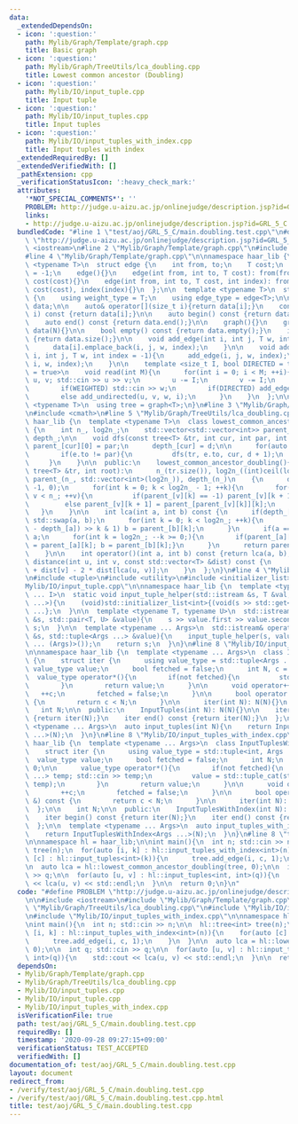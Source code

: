 ```yaml
---
data:
  _extendedDependsOn:
  - icon: ':question:'
    path: Mylib/Graph/Template/graph.cpp
    title: Basic graph
  - icon: ':question:'
    path: Mylib/Graph/TreeUtils/lca_doubling.cpp
    title: Lowest common ancestor (Doubling)
  - icon: ':question:'
    path: Mylib/IO/input_tuple.cpp
    title: Input tuple
  - icon: ':question:'
    path: Mylib/IO/input_tuples.cpp
    title: Input tuples
  - icon: ':question:'
    path: Mylib/IO/input_tuples_with_index.cpp
    title: Input tuples with index
  _extendedRequiredBy: []
  _extendedVerifiedWith: []
  _pathExtension: cpp
  _verificationStatusIcon: ':heavy_check_mark:'
  attributes:
    '*NOT_SPECIAL_COMMENTS*': ''
    PROBLEM: http://judge.u-aizu.ac.jp/onlinejudge/description.jsp?id=GRL_5_C
    links:
    - http://judge.u-aizu.ac.jp/onlinejudge/description.jsp?id=GRL_5_C
  bundledCode: "#line 1 \"test/aoj/GRL_5_C/main.doubling.test.cpp\"\n#define PROBLEM\
    \ \"http://judge.u-aizu.ac.jp/onlinejudge/description.jsp?id=GRL_5_C\"\n\n#include\
    \ <iostream>\n#line 2 \"Mylib/Graph/Template/graph.cpp\"\n#include <vector>\n\
    #line 4 \"Mylib/Graph/Template/graph.cpp\"\n\nnamespace haar_lib {\n  template\
    \ <typename T>\n  struct edge {\n    int from, to;\n    T cost;\n    int index\
    \ = -1;\n    edge(){}\n    edge(int from, int to, T cost): from(from), to(to),\
    \ cost(cost){}\n    edge(int from, int to, T cost, int index): from(from), to(to),\
    \ cost(cost), index(index){}\n  };\n\n  template <typename T>\n  struct graph\
    \ {\n    using weight_type = T;\n    using edge_type = edge<T>;\n\n    std::vector<std::vector<edge<T>>>\
    \ data;\n\n    auto& operator[](size_t i){return data[i];}\n    const auto& operator[](size_t\
    \ i) const {return data[i];}\n\n    auto begin() const {return data.begin();}\n\
    \    auto end() const {return data.end();}\n\n    graph(){}\n    graph(int N):\
    \ data(N){}\n\n    bool empty() const {return data.empty();}\n    int size() const\
    \ {return data.size();}\n\n    void add_edge(int i, int j, T w, int index = -1){\n\
    \      data[i].emplace_back(i, j, w, index);\n    }\n\n    void add_undirected(int\
    \ i, int j, T w, int index = -1){\n      add_edge(i, j, w, index);\n      add_edge(j,\
    \ i, w, index);\n    }\n\n    template <size_t I, bool DIRECTED = true, bool WEIGHTED\
    \ = true>\n    void read(int M){\n      for(int i = 0; i < M; ++i){\n        int\
    \ u, v; std::cin >> u >> v;\n        u -= I;\n        v -= I;\n        T w = 1;\n\
    \        if(WEIGHTED) std::cin >> w;\n        if(DIRECTED) add_edge(u, v, w, i);\n\
    \        else add_undirected(u, v, w, i);\n      }\n    }\n  };\n\n  template\
    \ <typename T>\n  using tree = graph<T>;\n}\n#line 3 \"Mylib/Graph/TreeUtils/lca_doubling.cpp\"\
    \n#include <cmath>\n#line 5 \"Mylib/Graph/TreeUtils/lca_doubling.cpp\"\n\nnamespace\
    \ haar_lib {\n  template <typename T>\n  class lowest_common_ancestor_doubling\
    \ {\n    int n_, log2n_;\n    std::vector<std::vector<int>> parent_;\n    std::vector<int>\
    \ depth_;\n\n    void dfs(const tree<T> &tr, int cur, int par, int d){\n     \
    \ parent_[cur][0] = par;\n      depth_[cur] = d;\n\n      for(auto &e : tr[cur]){\n\
    \        if(e.to != par){\n          dfs(tr, e.to, cur, d + 1);\n        }\n \
    \     }\n    }\n\n  public:\n    lowest_common_ancestor_doubling(){}\n    lowest_common_ancestor_doubling(const\
    \ tree<T> &tr, int root):\n      n_(tr.size()), log2n_((int)ceil(log2(n_)) + 1),\
    \ parent_(n_, std::vector<int>(log2n_)), depth_(n_)\n    {\n      dfs(tr, root,\
    \ -1, 0);\n      for(int k = 0; k < log2n_ - 1; ++k){\n        for(int v = 0;\
    \ v < n_; ++v){\n          if(parent_[v][k] == -1) parent_[v][k + 1] = -1;\n \
    \         else parent_[v][k + 1] = parent_[parent_[v][k]][k];\n        }\n   \
    \   }\n    }\n\n    int lca(int a, int b) const {\n      if(depth_[a] >= depth_[b])\
    \ std::swap(a, b);\n      for(int k = 0; k < log2n_; ++k){\n        if((depth_[b]\
    \ - depth_[a]) >> k & 1) b = parent_[b][k];\n      }\n      if(a == b) return\
    \ a;\n      for(int k = log2n_; --k >= 0;){\n        if(parent_[a][k] != parent_[b][k]){a\
    \ = parent_[a][k]; b = parent_[b][k];}\n      }\n      return parent_[a][0];\n\
    \    }\n\n    int operator()(int a, int b) const {return lca(a, b);}\n\n    T\
    \ distance(int u, int v, const std::vector<T> &dist) const {\n      return dist[u]\
    \ + dist[v] - 2 * dist[lca(u, v)];\n    }\n  };\n}\n#line 4 \"Mylib/IO/input_tuples.cpp\"\
    \n#include <tuple>\n#include <utility>\n#include <initializer_list>\n#line 6 \"\
    Mylib/IO/input_tuple.cpp\"\n\nnamespace haar_lib {\n  template <typename T, size_t\
    \ ... I>\n  static void input_tuple_helper(std::istream &s, T &val, std::index_sequence<I\
    \ ...>){\n    (void)std::initializer_list<int>{(void(s >> std::get<I>(val)), 0)\
    \ ...};\n  }\n\n  template <typename T, typename U>\n  std::istream& operator>>(std::istream\
    \ &s, std::pair<T, U> &value){\n    s >> value.first >> value.second;\n    return\
    \ s;\n  }\n\n  template <typename ... Args>\n  std::istream& operator>>(std::istream\
    \ &s, std::tuple<Args ...> &value){\n    input_tuple_helper(s, value, std::make_index_sequence<sizeof\
    \ ... (Args)>());\n    return s;\n  }\n}\n#line 8 \"Mylib/IO/input_tuples.cpp\"\
    \n\nnamespace haar_lib {\n  template <typename ... Args>\n  class InputTuples\
    \ {\n    struct iter {\n      using value_type = std::tuple<Args ...>;\n     \
    \ value_type value;\n      bool fetched = false;\n      int N, c = 0;\n\n    \
    \  value_type operator*(){\n        if(not fetched){\n          std::cin >> value;\n\
    \        }\n        return value;\n      }\n\n      void operator++(){\n     \
    \   ++c;\n        fetched = false;\n      }\n\n      bool operator!=(iter &) const\
    \ {\n        return c < N;\n      }\n\n      iter(int N): N(N){}\n    };\n\n \
    \   int N;\n\n  public:\n    InputTuples(int N): N(N){}\n\n    iter begin() const\
    \ {return iter(N);}\n    iter end() const {return iter(N);}\n  };\n\n  template\
    \ <typename ... Args>\n  auto input_tuples(int N){\n    return InputTuples<Args\
    \ ...>(N);\n  }\n}\n#line 8 \"Mylib/IO/input_tuples_with_index.cpp\"\n\nnamespace\
    \ haar_lib {\n  template <typename ... Args>\n  class InputTuplesWithIndex {\n\
    \    struct iter {\n      using value_type = std::tuple<int, Args ...>;\n    \
    \  value_type value;\n      bool fetched = false;\n      int N;\n      int c =\
    \ 0;\n\n      value_type operator*(){\n        if(not fetched){\n          std::tuple<Args\
    \ ...> temp; std::cin >> temp;\n          value = std::tuple_cat(std::make_tuple(c),\
    \ temp);\n        }\n        return value;\n      }\n\n      void operator++(){\n\
    \        ++c;\n        fetched = false;\n      }\n\n      bool operator!=(iter\
    \ &) const {\n        return c < N;\n      }\n\n      iter(int N): N(N){}\n  \
    \  };\n\n    int N;\n\n  public:\n    InputTuplesWithIndex(int N): N(N){}\n\n\
    \    iter begin() const {return iter(N);}\n    iter end() const {return iter(N);}\n\
    \  };\n\n  template <typename ... Args>\n  auto input_tuples_with_index(int N){\n\
    \    return InputTuplesWithIndex<Args ...>(N);\n  }\n}\n#line 8 \"test/aoj/GRL_5_C/main.doubling.test.cpp\"\
    \n\nnamespace hl = haar_lib;\n\nint main(){\n  int n; std::cin >> n;\n\n  hl::tree<int>\
    \ tree(n);\n  for(auto [i, k] : hl::input_tuples_with_index<int>(n)){\n    for(auto\
    \ [c] : hl::input_tuples<int>(k)){\n      tree.add_edge(i, c, 1);\n    }\n  }\n\
    \n  auto lca = hl::lowest_common_ancestor_doubling(tree, 0);\n\n  int q; std::cin\
    \ >> q;\n\n  for(auto [u, v] : hl::input_tuples<int, int>(q)){\n    std::cout\
    \ << lca(u, v) << std::endl;\n  }\n\n  return 0;\n}\n"
  code: "#define PROBLEM \"http://judge.u-aizu.ac.jp/onlinejudge/description.jsp?id=GRL_5_C\"\
    \n\n#include <iostream>\n#include \"Mylib/Graph/Template/graph.cpp\"\n#include\
    \ \"Mylib/Graph/TreeUtils/lca_doubling.cpp\"\n#include \"Mylib/IO/input_tuples.cpp\"\
    \n#include \"Mylib/IO/input_tuples_with_index.cpp\"\n\nnamespace hl = haar_lib;\n\
    \nint main(){\n  int n; std::cin >> n;\n\n  hl::tree<int> tree(n);\n  for(auto\
    \ [i, k] : hl::input_tuples_with_index<int>(n)){\n    for(auto [c] : hl::input_tuples<int>(k)){\n\
    \      tree.add_edge(i, c, 1);\n    }\n  }\n\n  auto lca = hl::lowest_common_ancestor_doubling(tree,\
    \ 0);\n\n  int q; std::cin >> q;\n\n  for(auto [u, v] : hl::input_tuples<int,\
    \ int>(q)){\n    std::cout << lca(u, v) << std::endl;\n  }\n\n  return 0;\n}\n"
  dependsOn:
  - Mylib/Graph/Template/graph.cpp
  - Mylib/Graph/TreeUtils/lca_doubling.cpp
  - Mylib/IO/input_tuples.cpp
  - Mylib/IO/input_tuple.cpp
  - Mylib/IO/input_tuples_with_index.cpp
  isVerificationFile: true
  path: test/aoj/GRL_5_C/main.doubling.test.cpp
  requiredBy: []
  timestamp: '2020-09-28 09:27:15+09:00'
  verificationStatus: TEST_ACCEPTED
  verifiedWith: []
documentation_of: test/aoj/GRL_5_C/main.doubling.test.cpp
layout: document
redirect_from:
- /verify/test/aoj/GRL_5_C/main.doubling.test.cpp
- /verify/test/aoj/GRL_5_C/main.doubling.test.cpp.html
title: test/aoj/GRL_5_C/main.doubling.test.cpp
---
```

